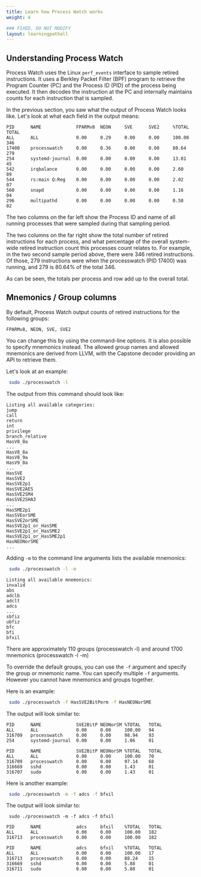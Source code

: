 ```yaml
---
title: Learn how Process Watch works
weight: 4

### FIXED, DO NOT MODIFY
layout: learningpathall
---
```


## Understanding Process Watch

Process Watch uses the Linux `perf_events` interface to sample retired instructions. It uses a Berkley Packet Filter (BPF) program to retrieve the Program Counter (PC) and the Process ID (PID) of the process being executed. It then decodes the instruction at the PC and internally maintains counts for each instruction that is sampled.

In the previous section, you saw what the output of Process Watch looks like. Let's look at what each field in the output means:

```output
PID      NAME             FPARMv8  NEON     SVE      SVE2     %TOTAL   TOTAL
ALL      ALL              0.00     0.29     0.00     0.00     100.00   346
17400    processwatch     0.00     0.36     0.00     0.00     80.64    279
254      systemd-journal  0.00     0.00     0.00     0.00     13.01    45
542      irqbalance       0.00     0.00     0.00     0.00     2.60     09
544      rs:main Q:Reg    0.00     0.00     0.00     0.00     2.02     07
560      snapd            0.00     0.00     0.00     0.00     1.16     04
296      multipathd       0.00     0.00     0.00     0.00     0.58     02
```

The two columns on the far left show the Process ID and name of all running processes that were sampled during that sampling period.

The two columns on the far right show the total number of retired instructions for each process, and what percentage of the overall system-wide retired instruction count this processes count relates to. For example, in the two second sample period above, there were 346 retired instructions. Of those, 279 instructions were when the processwatch (PID 17400) was running, and 279 is 80.64% of the total 346.

As can be seen, the totals per process and row add up to the overall total.

## Mnemonics / Group columns
By default, Process Watch output counts of retired instructions for the following groups:

```output
FPARMv8, NEON, SVE, SVE2
```

You can change this by using the command-line options. It is also possible to specify mnemonics instead. The allowed group names and allowed mnemonics are derived from LLVM, with the Capstone decoder providing an API to retrieve them.

Let's look at an example:
```bash
 sudo ./processwatch -l
```
The output from this command should look like:
```output
Listing all available categories:
jump
call
return
int
privilege
branch_relative
HasV8_0a
...
HasV8_8a
HasV8_9a
HasV9_0a
...
HasSVE
HasSVE2
HasSVE2p1
HasSVE2AES
HasSVE2SM4
HasSVE2SHA3
...
HasSME2p1
HasSVEorSME
HasSVE2orSME
HasSVE2p1_or_HasSME
HasSVE2p1_or_HasSME2
HasSVE2p1_or_HasSME2p1
HasNEONorSME
...
```

Adding `-m` to the command line arguments lists the available mnemonics:

```bash
 sudo ./processwatch -l -m
```
```output
Listing all available mnemonics:
invalid
abs
adclb
adclt
adcs
...
sbfiz
ubfiz
bfc
bfi
bfxil
```

There are approximately 110 groups (processwatch -l) and around 1700 mnemonics (processwatch -l -m)

To override the default groups, you can use the `-f` argument and specify the group or mnemonic name. You can specify multiple `-f` arguments. However you cannot have mnemonics and groups together.

Here is an example:

```bash
 sudo ./processwatch -f HasSVE2BitPerm -f HasNEONorSME
```
The output will look similar to:
```output
PID      NAME             SVE2BitP NEONorSM %TOTAL   TOTAL
ALL      ALL              0.00     0.00     100.00   94
316709   processwatch     0.00     0.00     98.94    93
254      systemd-journal  0.00     0.00     1.06     01

PID      NAME             SVE2BitP NEONorSM %TOTAL   TOTAL
ALL      ALL              0.00     0.00     100.00   70
316709   processwatch     0.00     0.00     97.14    68
316669   sshd             0.00     0.00     1.43     01
316707   sudo             0.00     0.00     1.43     01
```

Here is another example:

```bash
 sudo ./processwatch -m -f adcs -f bfxil
```
The output will look similar to:

```output
 sudo ./processwatch -m -f adcs -f bfxil

PID      NAME             adcs     bfxil    %TOTAL   TOTAL
ALL      ALL              0.00     0.00     100.00   182
316713   processwatch     0.00     0.00     100.00   182

PID      NAME             adcs     bfxil    %TOTAL   TOTAL
ALL      ALL              0.00     0.00     100.00   17
316713   processwatch     0.00     0.00     88.24    15
316669   sshd             0.00     0.00     5.88     01
316711   sudo             0.00     0.00     5.88     01
```
